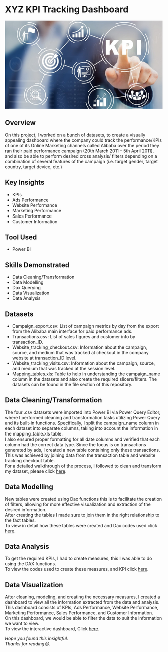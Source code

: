 # XYZ KPI Tracking Dashboard
![](kpi.jpg)
## Overview 
On this project, I worked on a bunch of datasets, to create a visually appealing dashboard where the company could track the performance/KPIs of one of its Online Marketing channels called Alibaba over the period they ran their paid performance campaign (20th March 2011 – 5th April 2011), and also be able to perform desired cross analysis/ filters depending on a combination of several features of the campaign (i.e. target gender, target country, target device, etc.)  
## Key Insights 
* KPIs
* Ads Performance
* Website Performance
* Marketing Performance
* Sales Performance
* Customer Information 
## Tool Used
* Power BI
## Skills Demonstrated 
* Data Cleaning/Transformation
* Data Modelling
* Dax Querying
* Data Visualization
* Data Analysis
## Datasets
* Campaign_export.csv: List of campaign metrics by day from the export from the Alibaba main interface for paid performance ads.
* Transactions.csv: List of sales figures and customer info by transaction_ID.
* Website_tracking_checkout.csv: Information about the campaign, source, and medium that was tracked at checkout in the company website at transaction_ID level.
* Website_tracking_visits.csv: Information about the campaign, source, and medium that was tracked at the session level.
* Mapping_tables.xls: Table to help in understanding the campaign_name column in the datasets and also create the required slicers/filters.
The datasets can be found in the file section of this repository.
## Data Cleaning/Transformation 
The four .csv datasets were imported into Power BI via Power Query Editor, where I performed cleaning and transformation tasks utilizing Power Query and its built-in functions. Specifically, I split the campaign_name column in each dataset into separate columns, taking into account the information in the mapping_table.xls table.  
I also ensured proper formatting for all date columns and verified that each column had the correct data type. Since the focus is on transactions generated by ads, I created a new table containing only these transactions. This was achieved by joining data from the transaction table and website tracking checkout table.  
For a detailed walkthrough of the process, I followed to clean and transform my dataset, please click [here](Data_Cleaning_Guide.pdf).
## Data Modelling 
New tables were created using Dax functions this is to facilitate the creation of filters, allowing for more effective visualization and extraction of the desired information.  
After creating the tables I made sure to join them in the right relationship to the fact tables.  
To view in detail how these tables were created and Dax codes used click [here](Data_Modeling_Guide.pdf).
## Data Analysis
To get the required KPIs, I had to create measures, this I was able to do using the DAX functions.  
To view the codes used to create these measures, and KPI click [here](Data_Analysis_Guide.pdf).
## Data Visualization
After cleaning, modeling, and creating the necessary measures, I created a dashboard to view all the information extracted from the data and analysis.  
This dashboard consists of KPIs, Ads Performance, Website Performance, Marketing Performance, Sales Performance, and Customer Information.  
On this dashboard, we would be able to filter the data to suit the information we want to view.  
To view the interactive dashboard, Click [here]().

 _Hope you found this insightful._  
  _Thanks for reading😄._






